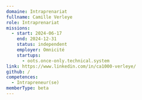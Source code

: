 ```yaml
---
domaine: Intraprenariat
fullname: Camille Verleye
role: Intraprenariat
missions:
  - start: 2024-06-17
    end: 2024-12-31
    status: independent
    employer: Omnicité
    startups:
      - oots.once-only.technical.system
link: https://www.linkedin.com/in/ca1000-verleye/
github: /
competences:
  - Intrapreneur(se)
memberType: beta
---
```

